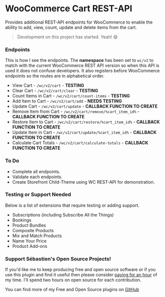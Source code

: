 # WooCommerce Cart REST-API
Provides additional REST-API endpoints for WooCommerce to enable the ability to add, view, count, update and delete items from the cart.

> Development on this project has started. Yeah! :smile:

### Endpoints

This is how I see the endpoints. The **namespace** has been set to `wc/v2` to match with the current WooCommerce REST API version so when this API is used it does not confuse developers. It also registers before WooCommerce endpoints so the routes are in alphabetical order.

* View Cart - ```/wc/v2/cart``` - **TESTING**
* Clear Cart - ```/wc/v2/cart/clear``` - **TESTING**
* Count Items in Cart - ```/wc/v2/cart/count-items``` - **TESTING**
* Add Item to Cart - ```/wc/v2/cart/add``` - **NEEDS TESTING**
* Update Cart - ```/wc/v2/cart/update``` - **CALLBACK FUNCTION TO CREATE**
* Remove Item from Cart - ```/wc/v2/cart/remove/%cart_item_id%``` - **CALLBACK FUNCTION TO CREATE**
* Restore Item to Cart - ```/wc/v2/cart/restore/%cart_item_id%``` - **CALLBACK FUNCTION TO CREATE**
* Update Item in Cart - ```/wc/v2/cart/update/%cart_item_id%``` - **CALLBACK FUNCTION TO CREATE**
* Calculate Cart Totals - ```/wc/v2/cart/calculate-totals``` - **CALLBACK FUNCTION TO CREATE**

### To Do
* Complete all endpoints.
* Validate each endpoints.
* Create Storefront Child-Theme using WC REST-API for demonstration.

### Testing or Support Needed

Below is a list of extensions that require testing or adding support.

* Subscriptions (including Subscribe All the Things)
* Bookings
* Product Bundles
* Composite Products
* Mix and Match Products
* Name Your Price
* Product Add-ons

### Support Sébastien's Open Source Projects!
If you'd like me to keep producing free and open source software or if you use this plugin and find it useful then please consider [paying for an hour](https://www.paypal.me/CodeBreaker/100eur) of my time. I'll spend two hours on open source for each contribution.

You can find more of my Free and Open Source plugins on [GitHub](https://github.com/seb86)
